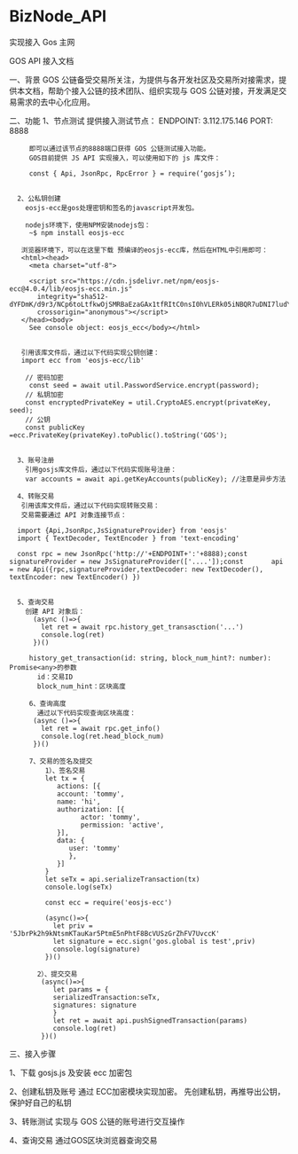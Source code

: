 # BizNode_API
实现接入 Gos 主网



GOS API 接入文档

 一、背景
   GOS 公链备受交易所关注，为提供与各开发社区及交易所对接需求，提供本文档，帮助个接入公链的技术团队、组织实现与 GOS 公链对接，开发满足交易需求的去中心化应用。

二、功能
      1、节点测试
         提供接入测试节点：
         ENDPOINT:  3.112.175.146
         PORT: 8888

         即可以通过该节点的8888端口获得 GOS 公链测试接入功能。
         GOS目前提供 JS API 实现接入，可以使用如下的 js 库文件：

         const { Api, JsonRpc, RpcError } = require(‘gosjs’);

      
      2、公私钥创建
        eosjs-ecc是gos处理密钥和签名的javascript开发包。

        nodejs环境下，使用NPM安装nodejs包：
         ~$ npm install eosjs-ecc
   
       浏览器环境下，可以在这里下载 预编译的eosjs-ecc库，然后在HTML中引用即可：
       <html><head>
         <meta charset="utf-8">
          
         <script src="https://cdn.jsdelivr.net/npm/eosjs-ecc@4.0.4/lib/eosjs-ecc.min.js"
           integrity="sha512-dYFDmK/d9r3/NCp6toLtfkwOjSMRBaEzaGAx1tfRItC0nsI0hVLERk05iNBQR7uDNI7ludYhcBI4vUiFHdjsTQ=="
           crossorigin="anonymous"></script>
       </head><body>
         See console object: eosjs_ecc</body></html>


       引用该库文件后，通过以下代码实现公钥创建：
       import ecc from 'eosjs-ecc/lib'

        // 密码加密       
         const seed = await util.PasswordService.encrypt(password);   
        // 私钥加密        
        const encryptedPrivateKey = util.CryptoAES.encrypt(privateKey, seed);        
        // 公钥        
        const publicKey =ecc.PrivateKey(privateKey).toPublic().toString('GOS');                
      
      
      3、账号注册
        引用gosjs库文件后，通过以下代码实现账号注册：
        var accounts = await api.getKeyAccounts(publicKey); //注意是异步方法
        
      4、转账交易
       引用该库文件后，通过以下代码实现转账交易：
       交易需要通过 API 对象连接节点：

      import {Api,JsonRpc,JsSignatureProvider} from 'eosjs'
      import { TextDecoder, TextEncoder } from 'text-encoding'

      const rpc = new JsonRpc('http://'+ENDPOINT+':'+8888);const signatureProvider = new JsSignatureProvider(['....']);const       api = new Api({rpc,signatureProvider,textDecoder: new TextDecoder(), textEncoder: new TextEncoder() })
      
      
      5、查询交易
        创建 API 对象后：
          (async ()=>{
            let ret = await rpc.history_get_transasction('...')
            console.log(ret)
          })()

         history_get_transaction(id: string, block_num_hint?: number): Promise<any>的参数
           id：交易ID
           block_num_hint：区块高度
           
         6、查询高度
           通过以下代码实现查询区块高度：
          (async ()=>{
            let ret = await rpc.get_info()
            console.log(ret.head_block_num)
          })()
          
         7、交易的签名及提交
             1）、签名交易
             let tx = {
                actions: [{
                account: 'tommy',
                name: 'hi',
                authorization: [{
                      actor: 'tommy',
                      permission: 'active',
                }],
                data: {
                   user: 'tommy'
                   },
                }]
             }
             let seTx = api.serializeTransaction(tx)
             console.log(seTx)

             const ecc = require('eosjs-ecc')

             (async()=>{
               let priv = '5JbrPk2h9kNtsmKTauKar5PtmE5nPhtF8BcVUSzGrZhFV7UvccK'
               let signature = ecc.sign('gos.global is test',priv)
               console.log(signature)
             })()
      
           2）、提交交易
            (async()=>{
               let params = {
               serializedTransaction:seTx,
               signatures: signature
               }
               let ret = await api.pushSignedTransaction(params)
               console.log(ret)
            })()

三、接入步骤
    
   1、下载 gosjs.js 及安装 ecc 加密包
   
   2、创建私钥及账号
      通过 ECC加密模块实现加密。
      先创建私钥，再推导出公钥，保护好自己的私钥
      
   3、转账测试
      实现与 GOS 公链的账号进行交互操作
      
   4、查询交易
      通过GOS区块浏览器查询交易
